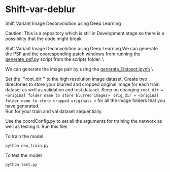 # Shift-var-deblur

Shift Variant Image Deconvolution using Deep Learning

Caution: This is a repository which is still in Development stage so there is a possibility that the code might break 

Shift Variant Image Deconvolution using Deep Learning We can generate the PSF and the cooresponding patch windows from running the 
[generate_psf.py](scripts/generate_psf.py) script from the scripts folder. \

We can generate the image pair by using the [generate_Dataset.ipynb](generate_Dataset.ipynb) \

Set the '''root_dir''' to the high resolution image dataset. Create two directories to store your blurred and cropped original image for each train dataset as well as validation and test dataset. Keep on changing ```root_dir = <original folder name to store blurred images> ``` 
```orig_dir = <original folder name to store cropped originals >``` for all the image folders that you have generated.\
Run for your train and val dataset sequentially.

Use the coordConfig.py to set all the arguments for training the network as well as testing it. Run this file\

To train the model
```py
python new_train.py
```
To test the model
```py
python test.py
```
